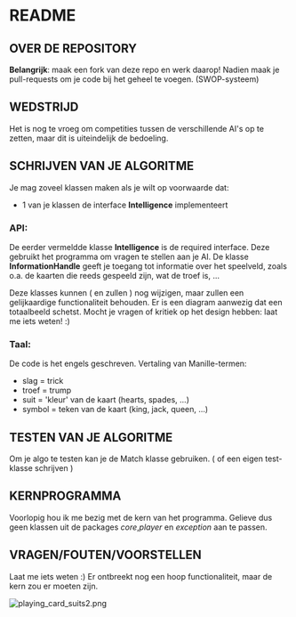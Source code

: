 # README #

## OVER DE REPOSITORY ##

**Belangrijk**: maak een fork van deze repo en werk daarop!
Nadien maak je pull-requests om je code bij het geheel te voegen. (SWOP-systeem)

## WEDSTRIJD ##

Het is nog te vroeg om competities tussen de verschillende AI's op te zetten,
maar dit is uiteindelijk de bedoeling.

## SCHRIJVEN VAN JE ALGORITME ##

Je mag zoveel klassen maken als je wilt op voorwaarde dat:

- 1 van je klassen de interface **Intelligence** implementeert

### API: ###
De eerder vermeldde klasse **Intelligence** is de required interface. Deze gebruikt het programma om
vragen te stellen aan je AI. De klasse **InformationHandle** geeft je toegang tot informatie over het speelveld,
zoals o.a. de kaarten die reeds gespeeld zijn, wat de troef is, ...

Deze klasses kunnen ( en zullen ) nog wijzigen, maar zullen een gelijkaardige functionaliteit behouden.
Er is een diagram aanwezig dat een totaalbeeld schetst. Mocht je vragen of kritiek op het
design hebben: laat me iets weten! :)

### Taal: ###
De code is het engels geschreven.
Vertaling van Manille-termen:

- slag = trick
- troef = trump
- suit = 'kleur' van de kaart (hearts, spades, ...)
- symbol = teken van de kaart (king, jack, queen, ...)

## TESTEN VAN JE ALGORITME ##

Om je algo te testen kan je de Match klasse gebruiken.
( of een eigen test-klasse schrijven )

## KERNPROGRAMMA ##

Voorlopig hou ik me bezig met de kern van het programma. Gelieve dus geen klassen
uit de packages *core*,*player* en *exception* aan te passen.

## VRAGEN/FOUTEN/VOORSTELLEN ##

Laat me iets weten :) Er ontbreekt nog een hoop functionaliteit, maar de kern zou er moeten zijn.

![playing_card_suits2.png](https://bitbucket.org/repo/pn87gp/images/2613342406-playing_card_suits2.png)